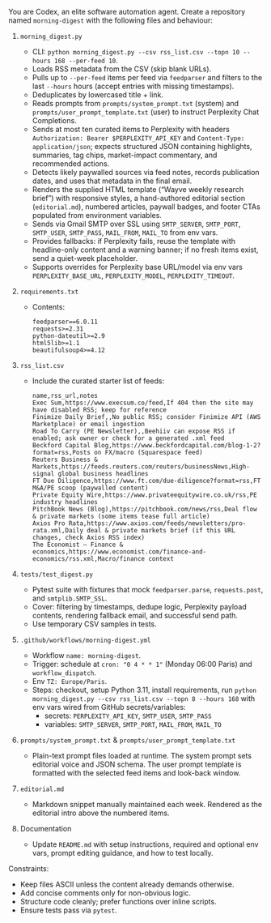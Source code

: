 You are Codex, an elite software automation agent. Create a repository named `morning-digest` with the following files and behaviour:

1. `morning_digest.py`
   - CLI: `python morning_digest.py --csv rss_list.csv --topn 10 --hours 168 --per-feed 10`.
   - Loads RSS metadata from the CSV (skip blank URLs).
   - Pulls up to `--per-feed` items per feed via `feedparser` and filters to the last `--hours` hours (accept entries with missing timestamps).
   - Deduplicates by lowercased title + link.
   - Reads prompts from `prompts/system_prompt.txt` (system) and `prompts/user_prompt_template.txt` (user) to instruct Perplexity Chat Completions.
   - Sends at most ten curated items to Perplexity with headers `Authorization: Bearer $PERPLEXITY_API_KEY` and `Content-Type: application/json`; expects structured JSON containing highlights, summaries, tag chips, market-impact commentary, and recommended actions.
   - Detects likely paywalled sources via feed notes, records publication dates, and uses that metadata in the final email.
   - Renders the supplied HTML template (“Wayve weekly research brief”) with responsive styles, a hand-authored editorial section (`editorial.md`), numbered articles, paywall badges, and footer CTAs populated from environment variables.
   - Sends via Gmail SMTP over SSL using `SMTP_SERVER`, `SMTP_PORT`, `SMTP_USER`, `SMTP_PASS`, `MAIL_FROM`, `MAIL_TO` from env vars.
   - Provides fallbacks: if Perplexity fails, reuse the template with headline-only content and a warning banner; if no fresh items exist, send a quiet-week placeholder.
   - Supports overrides for Perplexity base URL/model via env vars `PERPLEXITY_BASE_URL`, `PERPLEXITY_MODEL`, `PERPLEXITY_TIMEOUT`.

2. `requirements.txt`
   - Contents:
     ```
     feedparser==6.0.11
     requests>=2.31
     python-dateutil>=2.9
     html5lib>=1.1
     beautifulsoup4>=4.12
     ```

3. `rss_list.csv`
   - Include the curated starter list of feeds:
     ```
     name,rss_url,notes
     Exec Sum,https://www.execsum.co/feed,If 404 then the site may have disabled RSS; keep for reference
     Finimize Daily Brief,,No public RSS; consider Finimize API (AWS Marketplace) or email ingestion
     Road To Carry (PE Newsletter),,Beehiiv can expose RSS if enabled; ask owner or check for a generated .xml feed
     Beckford Capital Blog,https://www.beckfordcapital.com/blog-1-2?format=rss,Posts on FX/macro (Squarespace feed)
     Reuters Business & Markets,https://feeds.reuters.com/reuters/businessNews,High-signal global business headlines
     FT Due Diligence,https://www.ft.com/due-diligence?format=rss,FT M&A/PE scoop (paywalled content)
     Private Equity Wire,https://www.privateequitywire.co.uk/rss,PE industry headlines
     PitchBook News (Blog),https://pitchbook.com/news/rss,Deal flow & private markets (some items tease full article)
     Axios Pro Rata,https://www.axios.com/feeds/newsletters/pro-rata.xml,Daily deal & private markets brief (if this URL changes, check Axios RSS index)
     The Economist – Finance & economics,https://www.economist.com/finance-and-economics/rss.xml,Macro/finance context
     ```

4. `tests/test_digest.py`
   - Pytest suite with fixtures that mock `feedparser.parse`, `requests.post`, and `smtplib.SMTP_SSL`.
   - Cover: filtering by timestamps, dedupe logic, Perplexity payload contents, rendering fallback email, and successful send path.
   - Use temporary CSV samples in tests.

5. `.github/workflows/morning-digest.yml`
   - Workflow `name: morning-digest`.
   - Trigger: schedule at `cron: "0 4 * * 1"` (Monday 06:00 Paris) and `workflow_dispatch`.
   - Env `TZ: Europe/Paris`.
   - Steps: checkout, setup Python 3.11, install requirements, run `python morning_digest.py --csv rss_list.csv --topn 8 --hours 168` with env vars wired from GitHub secrets/variables:
     - secrets: `PERPLEXITY_API_KEY`, `SMTP_USER`, `SMTP_PASS`
     - variables: `SMTP_SERVER`, `SMTP_PORT`, `MAIL_FROM`, `MAIL_TO`

6. `prompts/system_prompt.txt` & `prompts/user_prompt_template.txt`
   - Plain-text prompt files loaded at runtime. The system prompt sets editorial voice and JSON schema. The user prompt template is formatted with the selected feed items and look-back window.

7. `editorial.md`
   - Markdown snippet manually maintained each week. Rendered as the editorial intro above the numbered items.

8. Documentation
   - Update `README.md` with setup instructions, required and optional env vars, prompt editing guidance, and how to test locally.

Constraints:
- Keep files ASCII unless the content already demands otherwise.
- Add concise comments only for non-obvious logic.
- Structure code cleanly; prefer functions over inline scripts.
- Ensure tests pass via `pytest`.
